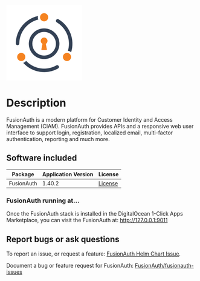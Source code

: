 
![FusionAuth logo circle logo](/stacks/fusionauth/assets/img/fa_logo_purple_orange.png "FusionAuth logo")
# Description 

FusionAuth is a modern platform for Customer Identity and Access Management (CIAM). FusionAuth provides APIs and a responsive web user interface to support login, registration, localized email, multi-factor authentication, reporting and much more.

## Software included

| Package       | Application Version | License                                                       |
|---------------|---------------------|---------------------------------------------------------------|
| FusionAuth    | 1.40.2              | [License](https://fusionauth.io/license)                      |

### FusionAuth running at...
Once the FusionAuth stack is installed in the DigitalOcean 1-Click Apps Marketplace, you can visit the FusionAuth at: http://127.0.0.1:9011
## Report bugs or ask questions

To report an issue, or request a feature: [FusionAuth Helm Chart Issue](https://github.com/FusionAuth/charts/issues).

Document a bug or feature request for FusionAuth: [FusionAuth/fusionauth-issues](https://github.com/FusionAuth/fusionauth-issues/issues)
